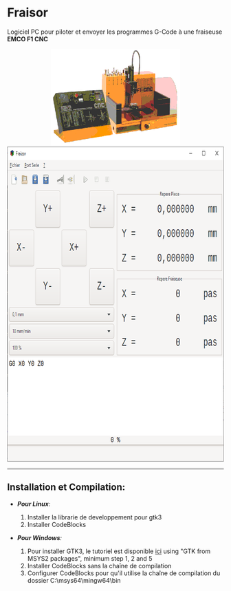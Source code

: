 # **Fraisor**
Logiciel PC pour piloter et envoyer les programmes G-Code à une fraiseuse **EMCO F1 CNC**
<p align="center">
  <img width="300" height="225" src="https://github.com/stephdaniel133/Fraisor/blob/master/logo.png">
  <img width="752" height="732" src="https://github.com/stephdaniel133/Fraisor/blob/master/Interface.png">
</p>

***
## **Installation et Compilation:**
* _**Pour Linux**:_
  1. Installer la librarie de developpement pour gtk3
  1. Installer CodeBlocks

* _**Pour Windows**:_
  1. Pour installer GTK3, le tutoriel est disponible [ici](https://www.gtk.org/docs/installations/windows/) using "GTK from MSYS2 packages", minimum step 1, 2 and 5
  1. Installer CodeBlocks sans la chaîne de compilation
  1. Configurer CodeBlocks pour qu'il utilise la chaîne de compilation du dossier C:\msys64\mingw64\bin
